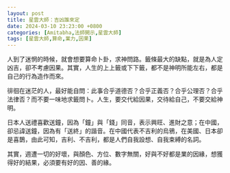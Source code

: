 ```yaml
---
layout: post
title: 星雲大師：吉凶誰來定
date: 2024-03-10 23:23:00 +0800
categories: [Amitabha,法師開示,星雲大師]
tags: [星雲大師,算命,業力,因果]
---
```


人到了迷惘的時候，就會想要算命卜卦，求神問路。籤條最大的缺點，就是為人定凶吉，卻不考慮因果。其實，人生的上上籤或下下籤，都不是神明所能左右，都是自己的行為造作而來。

徘徊在迷茫的人，最好能自問：此事合乎道德否？合乎正義否？合乎公理否？合乎法律否？而不要一味地求籤問卜。人生，要交代給因果，交待給自己，不要交給神明。
        
日本人送禮喜歡送鐘，因為「鐘」與「錢」同音，表示興旺、進財之意；在中國，卻忌諱送鐘，因為有「送終」的諧音。在中國代表不吉利的烏鴉，在美國、日本卻是喜鵲，由此可知，吉利、不吉利，都是人們自我設想、自我束縛的名詞。

其實，週遭一切的好壞，與顏色、方位、數字無關，好與不好都是業的因緣，想獲得好的結果，必須要有好的因、善的緣。            